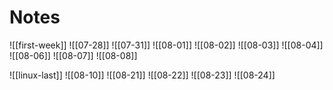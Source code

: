 # Notes

![[first-week]]
![[07-28]]
![[07-31]]
![[08-01]]
![[08-02]]
![[08-03]]
![[08-04]]
![[08-06]]
![[08-07]]
![[08-08]]

![[linux-last]]
![[08-10]]
![[08-21]]
![[08-22]]
![[08-23]]
![[08-24]]
